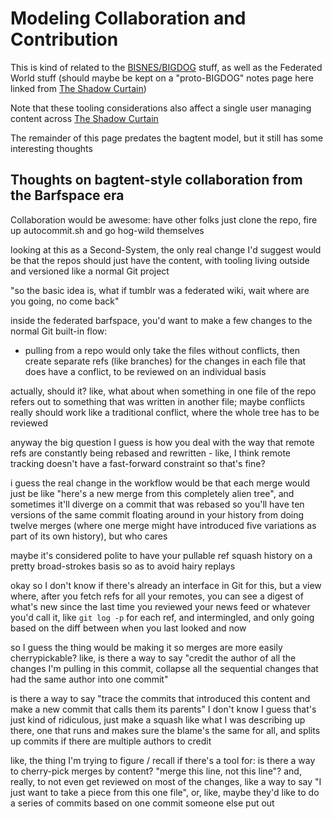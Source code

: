 # Modeling Collaboration and Contribution

This is kind of related to the [BISNES/BIGDOG][] stuff, as well as the Federated World stuff (should maybe be kept on a "proto-BIGDOG" notes page here linked from [The Shadow Curtain][])

[BISNES/BIGDOG]: bfdafa43-6389-46c1-a308-8e6cc68bf0a3.md
[The Shadow Curtain]: e50eb50f-cc83-43b5-888a-d2ae77daf8a5.md

Note that these tooling considerations also affect a single user managing content across [The Shadow Curtain](e50eb50f-cc83-43b5-888a-d2ae77daf8a5.md)

The remainder of this page predates the bagtent model, but it still has some interesting thoughts

## Thoughts on bagtent-style collaboration from the Barfspace era

Collaboration would be awesome: have other folks just clone the repo, fire up autocommit.sh and go hog-wild themselves

looking at this as a Second-System, the only real change I'd suggest would be that the repos should just have the content, with tooling living outside and versioned like a normal Git project

"so the basic idea is, what if tumblr was a federated wiki, wait where are you going, no come back"

inside the federated barfspace, you'd want to make a few changes to the normal Git built-in flow:

- pulling from a repo would only take the files without conflicts, then create separate refs (like branches) for the changes in each file that does have a conflict, to be reviewed on an individual basis

actually, should it? like, what about when something in one file of the repo refers out to something that was written in another file; maybe conflicts really should work like a traditional conflict, where the whole tree has to be reviewed

anyway the big question I guess is how you deal with the way that remote refs are constantly being rebased and rewritten - like, I think remote tracking doesn't have a fast-forward constraint so that's fine?

i guess the real change in the workflow would be that each merge would just be like "here's a new merge from this completely alien tree", and sometimes it'll diverge on a commit that was rebased so you'll have ten versions of the same commit floating around in your history from doing twelve merges (where one merge might have introduced five variations as part of its own history), but who cares

maybe it's considered polite to have your pullable ref squash history on a pretty broad-strokes basis so as to avoid hairy replays

okay so I don't know if there's already an interface in Git for this, but a view where, after you fetch refs for all your remotes, you can see a digest of what's new since the last time you reviewed your news feed or whatever you'd call it, like `git log -p` for each ref, and intermingled, and only going based on the diff between when you last looked and now

so I guess the thing would be making it so merges are more easily cherrypickable? like, is there a way to say "credit the author of all the changes I'm pulling in this commit, collapse all the sequential changes that had the same author into one commit"

is there a way to say "trace the commits that introduced this content and make a new commit that calls them its parents" I don't know I guess that's just kind of ridiculous, just make a squash like what I was describing up there, one that runs and makes sure the blame's the same for all, and splits up commits if there are multiple authors to credit

like, the thing I'm trying to figure / recall if there's a tool for: is there a way to cherry-pick merges by content? "merge this line, not this line"? and, really, to not even get reviewed on most of the changes, like a way to say "I just want to take a piece from this one file", or, like, maybe they'd like to do a series of commits based on one commit someone else put out
